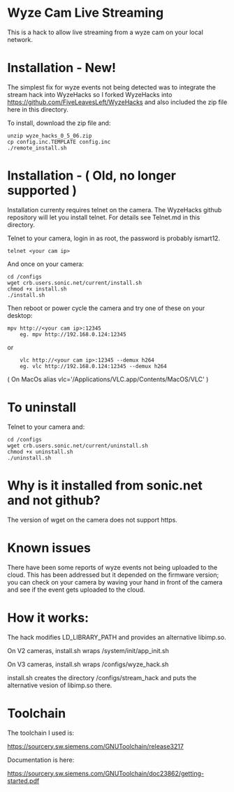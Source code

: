 
# Wyze Cam Live Streaming 

This is a hack to allow live streaming from a wyze cam on your local
network.

# Installation - New!

The simplest fix for wyze events not being detected was to integrate
the stream hack into WyzeHacks so I forked WyzeHacks into 
https://github.com/FiveLeavesLeft/WyzeHacks and also included the
zip file here in this directory.

To install, download the zip file and:

	unzip wyze_hacks_0_5_06.zip
	cp config.inc.TEMPLATE config.inc
	./remote_install.sh


# Installation - ( Old, no longer supported )

Installation currenty requires telnet on the camera. The
WyzeHacks github repository will let you install telnet. For details
see Telnet.md in this directory.

Telnet to your camera, login in as root, the password is probably ismart12.

	telnet <your cam ip>
	
And once on your camera:

	cd /configs
	wget crb.users.sonic.net/current/install.sh
	chmod +x install.sh
	./install.sh

Then reboot or power cycle the camera and try one of these on your desktop:

	mpv http://<your cam ip>:12345
        eg. mpv http://192.168.0.124:12345

or

        vlc http://<your cam ip>:12345 --demux h264
        eg. vlc http://192.168.0.124:12345 --demux h264

( On MacOs alias vlc='/Applications/VLC.app/Contents/MacOS/VLC' )

# To uninstall

Telnet to your camera and:

	cd /configs
	wget crb.users.sonic.net/current/uninstall.sh
	chmod +x uninstall.sh
	./uninstall.sh

# Why is it installed from sonic.net and not github?

The version of wget on the camera does not support https.

# Known issues

There have been some reports of wyze events not being uploaded to the
cloud. This has been addressed but it depended on the firmware version;
you can check on your camera by waving your hand in front of the camera
and see if the event gets uploaded to the cloud.


# How it works:

The hack modifies LD_LIBRARY_PATH and provides an alternative libimp.so.

On V2 cameras, install.sh wraps /system/init/app_init.sh 

On V3 cameras, install.sh wraps /configs/wyze_hack.sh

install.sh creates the directory /configs/stream_hack and puts the
alternative vesion of libimp.so there.

# Toolchain

The toolchain I used is:

<https://sourcery.sw.siemens.com/GNUToolchain/release3217>

Documentation is here:

<https://sourcery.sw.siemens.com/GNUToolchain/doc23862/getting-started.pdf>
